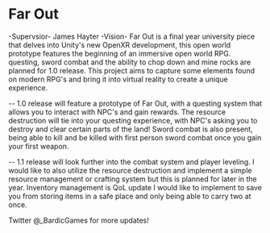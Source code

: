 # Far Out
 -Supervsior-
James Hayter
 -Vision-
Far Out is a final year university piece that delves into Unity's new OpenXR development, this open world prototype features the beginning of an immersive open world RPG. questing, sword combat and the ability to chop down and mine rocks are planned for 1.0 release.
This project aims to capture some elements found on modern RPG's and bring it into virtual reality to create a unique experience. 

-- 1.0 release will feature a prototype of Far Out, with a questing system that allows you to interact with NPC's and gain rewards. The resource destruction will tie into your questing experience, with NPC's asking you to destroy and clear certain parts of the land! Sword combat is also present, being able to kill and be killed with first person sword combat once you gain your first weapon.

-- 1.1 release will look further into the combat system and player leveling. I would like to also utilize the resource destruction and implement a simple resource management or crafting system but this is planned for later in the year. Inventory management is QoL update I would like to implement to save you from storing items in a safe place and only being able to carry two at once.

Twitter @_BardicGames for more updates!

 
